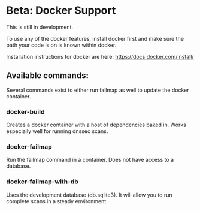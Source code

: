 # Beta: Docker Support

This is still in development.

To use any of the docker features, install docker first and make sure the path your code is on is known within docker.

Installation instructions for docker are here: https://docs.docker.com/install/

## Available commands:
Several commands exist to either run failmap as well to update the docker container.

### docker-build
Creates a docker container with a host of dependencies baked in. Works especially well for running dnssec scans.


### docker-failmap
Run the failmap command in a container. Does not have access to a database.


### docker-failmap-with-db
Uses the development database (db.sqlite3). It will allow you to run complete scans in a steady environment.
